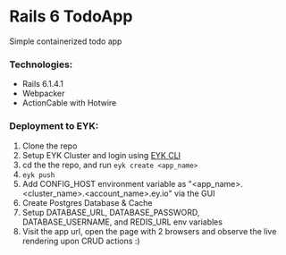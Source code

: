 # Rails 6 TodoApp

Simple containerized todo app

### Technologies:
- Rails 6.1.4.1
- Webpacker
- ActionCable with Hotwire

### Deployment to EYK:
1. Clone the repo
2. Setup EYK Cluster and login using [EYK CLI](https://support.cloud.engineyard.com/hc/en-us/articles/360057913834-Download-the-Kontainers-CLI-Tool)
3. cd the the repo, and run `eyk create <app_name>`
4. `eyk push`
5. Add CONFIG_HOST environment variable as "<app_name>.<cluster_name>.<account_name>.ey.io" via the GUI
6. Create Postgres Database & Cache
7. Setup DATABASE_URL, DATABASE_PASSWORD, DATABASE_USERNAME, and REDIS_URL env variables
8. Visit the app url, open the page with 2 browsers and observe the live rendering upon CRUD actions :)